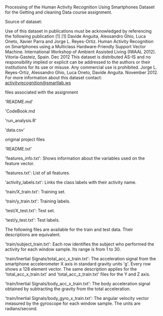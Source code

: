 Processing of the Human Activity Recognition Using Smartphones Dataset
for the Getting and cleaning Data course assignment.

Source of dataset:

Use of this dataset in publications must be acknowledged by referencing
the following publication [1] [1] Davide Anguita, Alessandro Ghio, Luca
Oneto, Xavier Parra and Jorge L. Reyes-Ortiz. Human Activity Recognition
on Smartphones using a Multiclass Hardware-Friendly Support Vector
Machine. International Workshop of Ambient Assisted Living (IWAAL 2012).
Vitoria-Gasteiz, Spain. Dec 2012 This dataset is distributed AS-IS and
no responsibility implied or explicit can be addressed to the authors or
their institutions for its use or misuse. Any commercial use is
prohibited. Jorge L. Reyes-Ortiz, Alessandro Ghio, Luca Oneto, Davide
Anguita. November 2012. For more information about this dataset contact:
<activityrecognition@smartlab.ws>

files associated with the assignment

'README.md'

'CodeBook.md

'run\_analysis.R'

'data.csv'

original project files

'README.txt'

'features\_info.txt': Shows information about the variables used on the
feature vector.

'features.txt': List of all features.

'activity\_labels.txt': Links the class labels with their activity name.

'train/X\_train.txt': Training set.

'train/y\_train.txt': Training labels.

'test/X\_test.txt': Test set.

'test/y\_test.txt': Test labels.

The following files are available for the train and test data. Their
descriptions are equivalent.

'train/subject\_train.txt': Each row identifies the subject who
performed the activity for each window sample. Its range is from 1 to
30.

'train/Inertial Signals/total\_acc\_x\_train.txt': The acceleration
signal from the smartphone accelerometer X axis in standard gravity
units 'g'. Every row shows a 128 element vector. The same description
applies for the 'total\_acc\_x\_train.txt' and
'total\_acc\_z\_train.txt' files for the Y and Z axis.

'train/Inertial Signals/body\_acc\_x\_train.txt': The body acceleration
signal obtained by subtracting the gravity from the total acceleration.

'train/Inertial Signals/body\_gyro\_x\_train.txt': The angular velocity
vector measured by the gyroscope for each window sample. The units are
radians/second.
